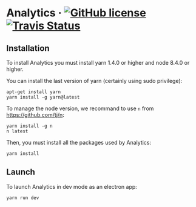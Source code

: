 # Analytics &middot; [![GitHub license](https://img.shields.io/badge/License-CECILL%202.1-blue.svg)](https://github.com/MorpheoOrg/morpheo-analytics/blob/master/LICENSE) [![Travis Status](https://www.travis-ci.org/MorpheoOrg/morpheo-analytics.svg?branch=master)](https://www.travis-ci.org/MorpheoOrg/morpheo-analytics)

## Installation

To install Analytics you must install yarn 1.4.0 or higher and node 8.4.0 or higher.

You can install the last version of yarn (certainly using sudo privilege):
```
apt-get install yarn
yarn install -g yarn@latest
```

To manage the node version, we recommand to use `n` from https://github.com/tj/n:
```
yarn install -g n
n latest
```

Then, you must install all the packages used by Analytics:
```
yarn install
```

## Launch
To launch Analytics in dev mode as an electron app:
```
yarn run dev
```
